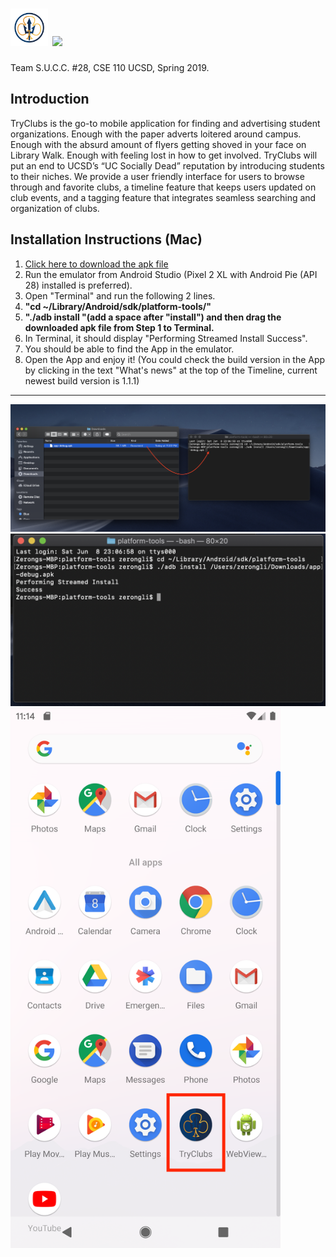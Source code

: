 # <img src="app/src/main/res/drawable-v24/app_logo_artifacts.png" width="60" height="60"> <img src="app/src/main/res/drawable/app_logo.png" height="60">
 
 Team S.U.C.C. #28, CSE 110 UCSD, Spring 2019.
 
## Introduction
TryClubs is the go-to mobile application for finding and advertising student organizations. Enough with the paper adverts loitered around campus. Enough with the absurd amount of flyers getting shoved in your face on Library Walk. Enough with feeling lost in how to get involved. TryClubs will put an end to UCSD’s “UC Socially Dead” reputation by introducing students to their niches. We provide a user friendly interface for users to browse through and favorite clubs, a timeline feature that keeps users updated on club events, and a tagging feature that integrates seamless searching and organization of clubs.

## Installation Instructions (Mac)
  1. [Click here to download the apk file](https://drive.google.com/open?id=1qCaEodWc5qqhxDT961YV4JrHltC0u_EP)
  2. Run the emulator from Android Studio (Pixel 2 XL with Android Pie (API 28) installed is preferred).
  3. Open "Terminal" and run the following 2 lines.
  4. **"cd ~/Library/Android/sdk/platform-tools/"**
  5. **"./adb install "(add a space after "install") and then drag the downloaded apk file from Step 1 to Terminal.**
  6. In Terminal, it should display "Performing Streamed Install Success".
  7. You should be able to find the App in the emulator.
  8. Open the App and enjoy it! (You could check the build version in the App by clicking in the text "What's news" at the top of the Timeline, current newest build version is 1.1.1)
---
<img src="app/src/main/res/drawable-v24/s1.png" >
<img src="app/src/main/res/drawable-v24/s2.png" >
<img src="app/src/main/res/drawable-v24/s3.png" width="432" height="864">
